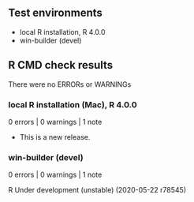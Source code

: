 ## Test environments
* local R installation, R 4.0.0
* win-builder (devel)

## R CMD check results
There were no ERRORs or WARNINGs

### local R installation (Mac), R 4.0.0
0 errors | 0 warnings | 1 note

* This is a new release.

### win-builder (devel)
0 errors | 0 warnings | 1 note

R Under development (unstable) (2020-05-22 r78545)
